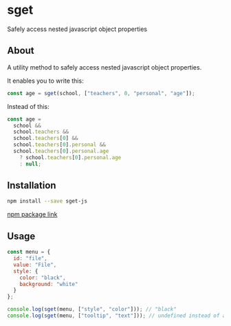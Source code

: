 # sget

Safely access nested javascript object properties

## About

A utility method to safely access nested javascript object properties.

It enables you to write this:

```javascript
const age = sget(school, ["teachers", 0, "personal", "age"]);
```

Instead of this:

```javascript
const age =
  school &&
  school.teachers &&
  school.teachers[0] &&
  school.teachers[0].personal &&
  school.teachers[0].personal.age
    ? school.teachers[0].personal.age
    : null;
```

## Installation

```bash
npm install --save sget-js
```

[npm package link](https://www.npmjs.com/package/sget-js)

## Usage

```javascript
const menu = {
  id: "file",
  value: "File",
  style: {
    color: "black",
    background: "white"
  }
};

console.log(sget(menu, ["style", "color"])); // "black"
console.log(sget(menu, ["tooltip", "text"])); // undefined instead of access error
```
